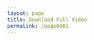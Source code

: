 ```yaml
---
layout: page
title: Download Full Video
permalink: /page0001
---
```




<div class="jontor" loading="lazy">
<script src="https://rawgit.com/rezamuhamad/rakinfo/master/sitemap.js"></script>
<script src="https://xselebgram.xyz/feeds/posts/default/?start-index=1&max-results=5&amp;alt=json-in-script&amp;callback=rak_info_Load"></script>
</div>
